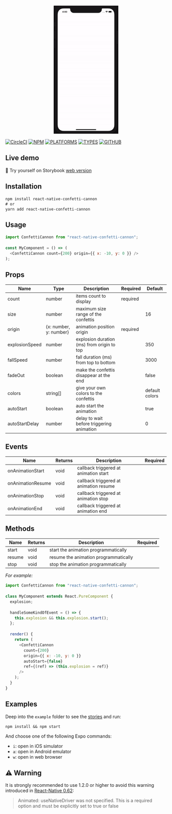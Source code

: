 <p align="center">
  <img height="400" src="https://github.com/VincentCATILLON/react-native-confetti-cannon/raw/master/.github/demo.gif" alt="React-native-confetti-cannon">
</p>

[![CircleCI](https://circleci.com/gh/VincentCATILLON/react-native-confetti-cannon.svg?style=svg)](https://circleci.com/gh/VincentCATILLON/react-native-confetti-cannon)
[![NPM](https://img.shields.io/npm/v/react-native-confetti-cannon/latest?color=%23292C33&label=%20&logo=npm)](https://www.npmjs.com/package/react-native-confetti-cannon)
[![PLATFORMS](https://img.shields.io/badge/Platforms-iOS%20%7C%C2%A0Android%20%7C%20Web-blue)](https://vincentcatillon.github.io/react-native-confetti-cannon)
[![TYPES](https://img.shields.io/npm/types/react-native-confetti-cannon)](https://vincentcatillon.github.io/react-native-confetti-cannon)
[![GITHUB](https://img.shields.io/github/stars/vincentcatillon/react-native-confetti-cannon?style=social)](https://github.com/vincentcatillon/react-native-confetti-cannon)

## Live demo

:rocket: Try yourself on Storybook <a href="https://vincentcatillon.github.io/react-native-confetti-cannon">web version</a>

## Installation

```console
npm install react-native-confetti-cannon
# or
yarn add react-native-confetti-cannon
```

## Usage

```js
import ConfettiCannon from "react-native-confetti-cannon";

const MyComponent = () => (
  <ConfettiCannon count={200} origin={{ x: -10, y: 0 }} />
);
```

## Props

| Name           | Type                   | Description                                | Required | Default        |
| -------------- | ---------------------- | ------------------------------------------ | -------- | -------------- |
| count          | number                 | items count to display                     | required |                |
| size           | number                 | maximum size range of the confettis        |          | 16             |
| origin         | {x: number, y: number} | animation position origin                  | required |                |
| explosionSpeed | number                 | explosion duration (ms) from origin to top |          | 350            |
| fallSpeed      | number                 | fall duration (ms) from top to bottom      |          | 3000           |
| fadeOut        | boolean                | make the confettis disappear at the end    |          | false          |
| colors         | string[]               | give your own colors to the confettis      |          | default colors |
| autoStart      | boolean                | auto start the animation                   |          | true           |
| autoStartDelay | number                 | delay to wait before triggering animation  |          | 0              |

## Events

| Name              | Returns | Description                            | Required |
| ----------------- | ------- | -------------------------------------- | -------- |
| onAnimationStart  | void    | callback triggered at animation start  |          |
| onAnimationResume | void    | callback triggered at animation resume |          |
| onAnimationStop   | void    | callback triggered at animation stop   |          |
| onAnimationEnd    | void    | callback triggered at animation end    |          |

## Methods

| Name   | Returns | Description                           | Required |
| ------ | ------- | ------------------------------------- | -------- |
| start  | void    | start the animation programmatically  |          |
| resume | void    | resume the animation programmatically |          |
| stop   | void    | stop the animation programmatically   |          |

_For example:_

```js
import ConfettiCannon from "react-native-confetti-cannon";

class MyComponent extends React.PureComponent {
  explosion;

  handleSomeKindOfEvent = () => {
    this.explosion && this.explosion.start();
  };

  render() {
    return (
      <ConfettiCannon
        count={200}
        origin={{ x: -10, y: 0 }}
        autoStart={false}
        ref={(ref) => (this.explosion = ref)}
      />
    );
  }
}
```

## Examples

Deep into the `example` folder to see the [stories](https://github.com/VincentCATILLON/react-native-confetti-cannon/blob/master/example/storybook/stories/index.js) and run:

```console
npm install && npm start
```

And choose one of the following Expo commands:

- `i`: open in iOS simulator
- `a`: open in Android emulator
- `w`: open in web browser

## :warning: Warning

It is strongly recommended to use 1.2.0 or higher to avoid this warning introduced in [React-Native 0.62](https://github.com/react-native-community/releases/blob/master/CHANGELOG.md#deprecated):

> Animated: useNativeDriver was not specified. This is a required option and must be explicitly set to true or false
